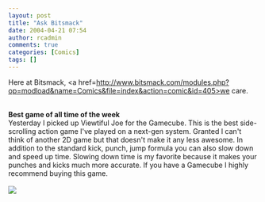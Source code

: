 ```yaml
---
layout: post
title: "Ask Bitsmack"
date: 2004-04-21 07:54
author: rcadmin
comments: true
categories: [Comics]
tags: []
---
```

Here at Bitsmack, <a href=http://www.bitsmack.com/modules.php?op=modload&name=Comics&file=index&action=comic&id=405>we care.</a>
<br />

<br />
<b>Best game of all time of the week</b>
<br />
Yesterday I picked up Viewtiful Joe for the Gamecube. This is the best side-scrolling action game I've played on a next-gen system. Granted I can't think of another 2D game but that doesn't make it any less awesome. In addition to the standard kick, punch, jump formula you can also slow down and speed up time. Slowing down time is my favorite because it makes your punches and kicks much more accurate. If you have a Gamecube I highly recommend buying this game.<Br><br><!--more--><img src='/wp/wp-content/comics/20040421.png' alt'' />
